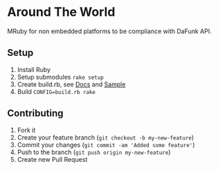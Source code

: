 # Around The World

MRuby for non embedded platforms to be compliance with DaFunk API.

## Setup

1. Install Ruby
2. Setup submodules `rake setup`
3. Create build.rb, see [Docs](https://github.com/mruby/mruby/tree/1.0.0/doc/compile) and [Sample](https://github.com/mruby/mruby/blob/1.0.0/build_config.rb)
4. Build `CONFIG=build.rb rake`

## Contributing

1. Fork it
2. Create your feature branch (`git checkout -b my-new-feature`)
3. Commit your changes (`git commit -am 'Added some feature'`)
4. Push to the branch (`git push origin my-new-feature`)
5. Create new Pull Request